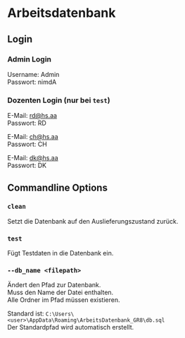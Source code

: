 # Arbeitsdatenbank

## Login

### Admin Login

Username: Admin \
Passwort: nimdA

### Dozenten Login (nur bei `test`)

E-Mail: rd@hs.aa \
Passwort: RD

E-Mail: ch@hs.aa \
Passwort: CH

E-Mail: dk@hs.aa \
Passwort: DK

## Commandline Options

### `clean`

Setzt die Datenbank auf den Auslieferungszustand zurück.

### `test`

Fügt Testdaten in die Datenbank ein.

### `--db_name <filepath>`

Ändert den Pfad zur Datenbank. \
Muss den Name der Datei enthalten. \
Alle Ordner im Pfad müssen existieren.

Standard ist: `C:\Users\<user>\AppData\Roaming\ArbeitsDatenbank_GR8\db.sql` \
Der Standardpfad wird automatisch erstellt.
